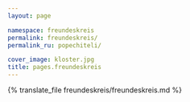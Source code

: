 ```yaml
---
layout: page

namespace: freundeskreis
permalink: freundeskreis/
permalink_ru: popechiteli/

cover_image: kloster.jpg
title: pages.freundeskreis
---
```

{% translate_file freundeskreis/freundeskreis.md %}
